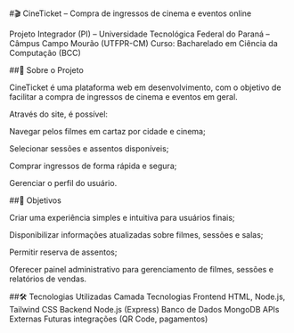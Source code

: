 #🎬 CineTicket – Compra de ingressos de cinema e eventos online

Projeto Integrador (PI) – Universidade Tecnológica Federal do Paraná – Câmpus Campo Mourão (UTFPR-CM)
Curso: Bacharelado em Ciência da Computação (BCC)

##📌 Sobre o Projeto

CineTicket é uma plataforma web em desenvolvimento, com o objetivo de facilitar a compra de ingressos de cinema e eventos em geral.

Através do site, é possível:

Navegar pelos filmes em cartaz por cidade e cinema;

Selecionar sessões e assentos disponíveis;

Comprar ingressos de forma rápida e segura;

Gerenciar o perfil do usuário.

##🎯 Objetivos

Criar uma experiência simples e intuitiva para usuários finais;

Disponibilizar informações atualizadas sobre filmes, sessões e salas;

Permitir reserva de assentos;

Oferecer painel administrativo para gerenciamento de filmes, sessões e relatórios de vendas.

##🛠️ Tecnologias Utilizadas
Camada	Tecnologias
Frontend	HTML, Node.js, Tailwind CSS
Backend	Node.js (Express)
Banco de Dados	MongoDB
APIs Externas	Futuras integrações (QR Code, pagamentos)
